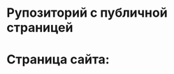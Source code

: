 # Рупозиторий с публичной страницей
# Страница сайта:
<!--Здесь будет ссылка на публичную страницу-->
